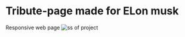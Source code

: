 # Tribute-page made for ELon musk
Responsive web page
![ss of project](https://user-images.githubusercontent.com/74638335/184431948-ffeee572-942a-4379-b1ed-ae3fd9fc2c2a.png)
